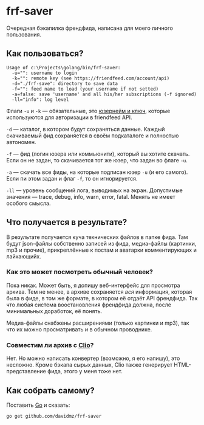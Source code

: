 # frf-saver

Очередная бэкапилка френдфида, написана для моего личного пользования.

## Как пользоваться?

    Usage of c:\Projects\golang/bin/frf-saver:
      -u="": username to login
      -k="": remote key (see https://friendfeed.com/account/api)
      -d="./frf-save": directory to save data
      -f="": feed name to load (your username if not setted)
      -a=false: save 'username' and all his/her subscriptions (-f ignored)
      -ll="info": log level

Флаги `-u` и `-k` — обязательные, это [юзернейм и ключ](https://friendfeed.com/account/api), которые используются для авторизации в friendfeed API.

`-d` — каталог, в котором будут сохраняться данные. Каждый скачиваемый фид сохраняется в своём подкаталоге и полностью автономен.

`-f` — фид (логин юзера или коммьюнити), который вы хотите скачать. Если он не задан, то скачивается тот же юзер, что задан во флаге `-u`.

`-a` — скачать все фиды, на которые подписан юзер `-u` (и его самого). Если пи этом задан и флаг `-f`, то он игнорируется.

`-ll` — уровень сообщений лога, выводимых на экран. Допустимые значения — trace, debug, info, warn, error, fatal. Менять не имеет особого смысла.

## Что получается в результате?

В результате получается куча технических файлов в папке фида. Там будут json-файлы собственно записей из фида, медиа-файлы (картинки, mp3 и прочие), прикреплённые к постам и аватарки комментирующих и лайкающийх.

### Как это может посмотреть обычный человек?

Пока никак. Может быть, я допишу веб-интерфейс для просмотра архива. Тем не менее, в архиве сохраняется _вся_ информация, которая была в фиде, в том же формате, в котором её отдаёт API френдфида. Так что любая система воостановления френдфида должна, после минимальных доработок, её понять.

Медиа-файлы снабжены расширениями (только картинки и mp3), так что их можно просматривать и в обычном проводнике.

### Совместим ли архив с [Clio](https://github.com/zverok/clio)?

Нет. Но можно написать конвертер (возможно, я его напишу), это несложно. Кроме бэкапа сырых данных, Clio также генерирует HTML-представление фида, этого у меня тоже нет.

## Как собрать самому?

Поставить [Go](https://golang.org/doc/install) и сказать:

`go get github.com/davidmz/frf-saver`

